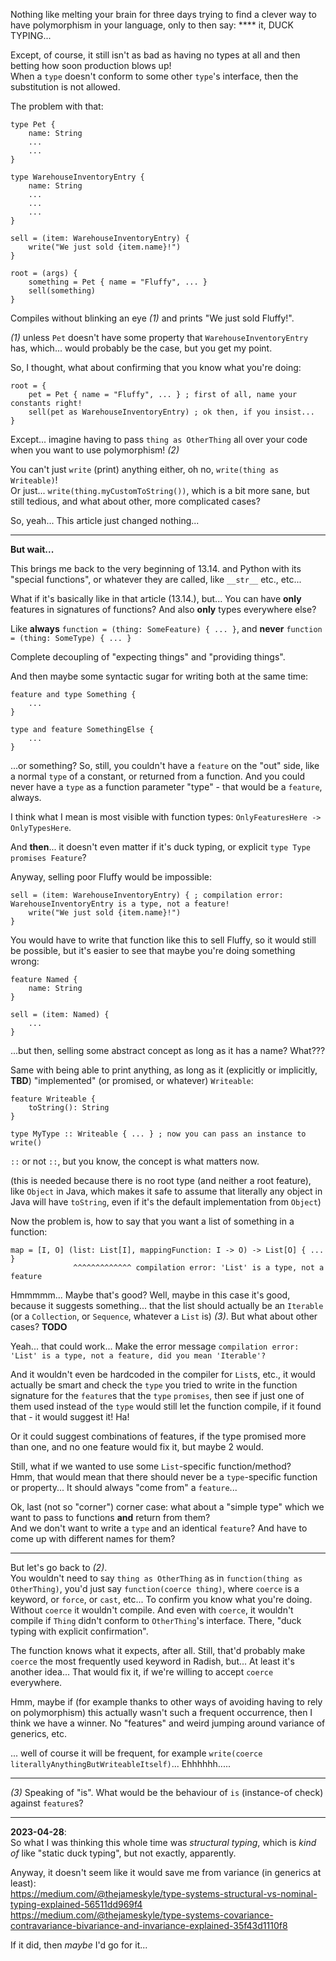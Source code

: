 Nothing like melting your brain for three days trying to find a clever way to have polymorphism in your language,
only to then say: **** it, DUCK TYPING...

Except, of course, it still isn't as bad as having no types at all and then betting how soon production blows up!\
When a `type` doesn't conform to some other `type`'s interface, then the substitution is not allowed.

The problem with that:

```
type Pet {
    name: String
    ...
    ...
}

type WarehouseInventoryEntry {
    name: String
    ...
    ...
    ...
}

sell = (item: WarehouseInventoryEntry) {
    write("We just sold {item.name}!")
}

root = (args) {
    something = Pet { name = "Fluffy", ... }
    sell(something)
}
```

Compiles without blinking an eye _(1)_ and prints "We just sold Fluffy!".

_(1)_ unless `Pet` doesn't have some property that `WarehouseInventoryEntry` has, which... would probably be the case, but you get my point.

So, I thought, what about confirming that you know what you're doing:

```
root = {
    pet = Pet { name = "Fluffy", ... } ; first of all, name your constants right!
    sell(pet as WarehouseInventoryEntry) ; ok then, if you insist...
}
```

Except... imagine having to pass `thing as OtherThing` all over your code when you want to use polymorphism! _(2)_

You can't just `write` (print) anything either, oh no, `write(thing as Writeable)`!\
Or just... `write(thing.myCustomToString())`, which is a bit more sane, but still tedious,
and what about other, more complicated cases?

So, yeah... This article just changed nothing...

------

**But wait...**

This brings me back to the very beginning of 13.14. and Python with its "special functions",
or whatever they are called, like `__str__` etc., etc...

What if it's basically like in that article (13.14.), but... You can have **only** features in signatures of functions?
And also **only** types everywhere else?

Like **always** `function = (thing: SomeFeature) { ... }`, and **never** `function = (thing: SomeType) { ... }`

Complete decoupling of "expecting things" and "providing things".

And then maybe some syntactic sugar for writing both at the same time:

```
feature and type Something {
    ...
}

type and feature SomethingElse {
    ...
}
```

...or something? So, still, you couldn't have a `feature` on the "out" side, like a normal `type` of a constant,
or returned from a function.
And you could never have a `type` as a function parameter "type" - that would be a `feature`, always.

I think what I mean is most visible with function types: `OnlyFeaturesHere -> OnlyTypesHere`.

And **then**... it doesn't even matter if it's duck typing, or explicit `type Type promises Feature`?

Anyway, selling poor Fluffy would be impossible:

```
sell = (item: WarehouseInventoryEntry) { ; compilation error: WarehouseInventoryEntry is a type, not a feature!
    write("We just sold {item.name}!")
}
```

You would have to write that function like this to sell Fluffy, so it would still be possible,
but it's easier to see that maybe you're doing something wrong:

```
feature Named {
    name: String
}

sell = (item: Named) {
    ...
}
```

...but then, selling some abstract concept as long as it has a name? What???

Same with being able to print anything, as long as it (explicitly or implicitly, **TBD**) "implemented" (or promised, or whatever) `Writeable`:

```
feature Writeable {
    toString(): String
}

type MyType :: Writeable { ... } ; now you can pass an instance to write()
```

`::` or not `::`, but you know, the concept is what matters now.

(this is needed because there is no root type (and neither a root feature), like `Object` in Java, which makes it safe to assume that
literally any object in Java will have `toString`, even if it's the default implementation from `Object`)

Now the problem is, how to say that you want a list of something in a function:

```
map = [I, O] (list: List[I], mappingFunction: I -> O) -> List[O] { ... }
              ^^^^^^^^^^^^^ compilation error: 'List' is a type, not a feature
```

Hmmmmm... Maybe that's good? Well, maybe in this case it's good, because it suggests something...
that the list should actually be an `Iterable` (or a `Collection`, or `Sequence`, whatever a `List` is) _(3)_. But what about other cases? **TODO**

Yeah... that could work... Make the error message `compilation error: 'List' is a type, not a feature, did you mean 'Iterable'?`

And it wouldn't even be hardcoded in the compiler for `List`s, etc., it would actually be smart
and check the `type` you tried to write in the function signature for the `feature`s that the `type` `promises`,
then see if just one of them used instead of the `type` would still let the function compile, if it found that - it would suggest it!
Ha!

Or it could suggest combinations of features, if the type promised more than one, and no one feature would fix it, but maybe 2 would.

Still, what if we wanted to use some `List`-specific function/method?\
Hmm, that would mean that there should never be a `type`-specific function or property... It should always "come from" a `feature`...

Ok, last (not so "corner") corner case: what about a "simple type" which we want to pass to functions **and** return from them?\
And we don't want to write a `type` and an identical `feature`? And have to come up with different names for them?

----

But let's go back to _(2)_.\
You wouldn't need to say `thing as OtherThing` as in `function(thing as OtherThing)`,
you'd just say `function(coerce thing)`, where `coerce` is a keyword, or `force`, or `cast`, etc...
To confirm you know what you're doing. Without `coerce` it wouldn't compile. And even with `coerce`, it wouldn't compile
if `Thing` didn't conform to `OtherThing`'s interface. There, "duck typing with explicit confirmation".

The function knows what it expects, after all.
Still, that'd probably make `coerce` the most frequently used keyword in Radish, but...
At least it's another idea... That would fix it, if we're willing to accept `coerce` everywhere.

Hmm, maybe if (for example thanks to other ways of avoiding having to rely on polymorphism) this actually wasn't such a frequent
occurrence, then I think we have a winner. No "features" and weird jumping around variance of generics, etc.

... well of course it will be frequent, for example `write(coerce literallyAnythingButWriteableItself)`... Ehhhhhh.....

----

_(3)_ Speaking of "is". What would be the behaviour of `is` (instance-of check) against `feature`s?

----

**2023-04-28**:\
So what I was thinking this whole time was _structural typing_, which is _kind of_ like "static duck typing",
but not exactly, apparently.

Anyway, it doesn't seem like it would save me from variance (in generics at least):\
https://medium.com/@thejameskyle/type-systems-structural-vs-nominal-typing-explained-56511dd969f4 \
https://medium.com/@thejameskyle/type-systems-covariance-contravariance-bivariance-and-invariance-explained-35f43d1110f8

If it did, then _maybe_ I'd go for it...